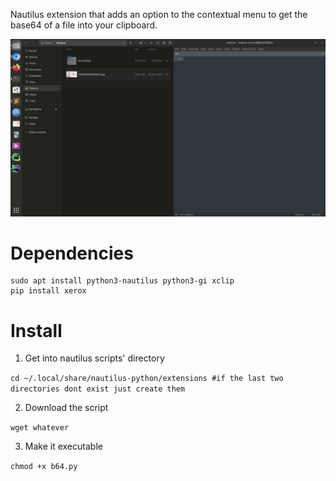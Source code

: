 Nautilus extension that adds an option to the contextual menu to get the base64 of a file into your clipboard.

![til](./example.gif)

# Dependencies

```
sudo apt install python3-nautilus python3-gi xclip
pip install xerox
```

# Install

1. Get into nautilus scripts' directory

`cd ~/.local/share/nautilus-python/extensions #if the last two directories dont exist just create them`

2. Download the script

`wget whatever`

3. Make it executable

`chmod +x b64.py`
